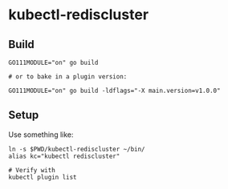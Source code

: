 # kubectl-rediscluster

## Build

```
GO111MODULE="on" go build

# or to bake in a plugin version:

GO111MODULE="on" go build -ldflags="-X main.version=v1.0.0"
```

## Setup

Use something like:

```
ln -s $PWD/kubectl-rediscluster ~/bin/
alias kc="kubectl rediscluster"

# Verify with
kubectl plugin list
```
